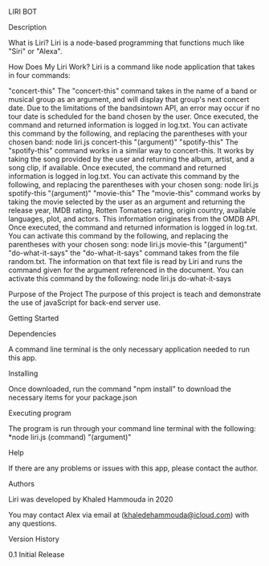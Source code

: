LIRI BOT

Description

What is Liri? Liri is a node-based programming that functions much like "Siri" or "Alexa".

How Does My Liri Work? Liri is a command like node application that takes in four commands:

"concert-this" The "concert-this" command takes in the name of a band or musical group as an argument, and will display that group's next concert date. Due to the limitations of the bandsintown API, an error may occur if no tour date is scheduled for the band chosen by the user. Once executed, the command and returned information is logged in log.txt. You can activate this command by the following, and replacing the parentheses with your chosen band:
node liri.js concert-this "(argument)"
"spotify-this" The "spotify-this" command works in a similar way to concert-this. It works by taking the song provided by the user and returning the album, artist, and a song clip, if available. Once executed, the command and returned information is logged in log.txt. You can activate this command by the following, and replacing the parentheses with your chosen song:
node liri.js spotify-this "(argument)"
"movie-this" The "movie-this" command works by taking the movie selected by the user as an argument and returning the release year, IMDB rating, Rotten Tomatoes rating, origin country, available languages, plot, and actors. This information originates from the OMDB API. Once executed, the command and returned information is logged in log.txt. You can activate this command by the following, and replacing the parentheses with your chosen song:
node liri.js movie-this "(argument)"
"do-what-it-says" the "do-what-it-says" command takes from the file random.txt. The information on that text file is read by Liri and runs the command given for the argument referenced in the document. You can activate this command by the following:
node liri.js do-what-it-says


Purpose of the Project The purpose of this project is teach and demonstrate the use of javaScript for back-end server use.

Getting Started

Dependencies

A command line terminal is the only necessary application needed to run this app.

Installing

Once downloaded, run the command "npm install" to download the necessary items for your package.json

Executing program

The program is run through your command line terminal with the following: *node liri.js (command) "(argument)"

Help

If there are any problems or issues with this app, please contact the author.

Authors

Liri was developed by Khaled Hammouda in 2020

You may contact Alex via email at (khaledehammouda@icloud.com) with any questions.

Version History

0.1
Initial Release